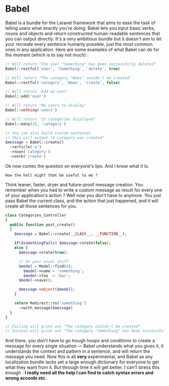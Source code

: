 # Babel

Babel is a bundle for the Laravel framework that aims to ease the task of telling users what exactly you're doing. Babel lets you input basic verbs, nouns and objects and return constructed human-readable sentences that you can output directly.
It's a very ambitious bundle but it doesn't aim to let your recreate every sentence humanly possible, just the most common ones in any application. Here are some examples of what Babel can do for the moment (which is to say not much) :

```php
// Will return "The user "Something" has been successfully deleted"
Babel::restful('user', 'Something', 'delete', true)

// Will return "The category "News" couldn't be created"
Babel::restful('category', 'News', 'create', false)

// Will return "Add an user"
Babel::add('user')

// Will return "No users to display"
Babel::nothing('users')

// Will return "15 categories displayed"
Babel::many(15, 'category')

// You can also build custom sentences
// This will output "A category was created"
$message = Babel::create()
  ->article('a')
  ->noun('category')
  ->verb('create')
```

Ok now comes the question on everyone's lips. And I know what it is.

    How the hell might that be useful to me ?

Think leaner, faster, dryer and future-proof message creation. You remember when you had to write a custom message as result for every one of your application's action ? Well now you don't have to anymore. You just pass Babel the current class, and the action that just happened, and it will create all those sentences for you.

```php
class Categories_Controller
{
  public function post_create()
  {
    $message = Babel::create(__CLASS__, __FUNCTION__);

    if($somethingFails) $message->state(false);
    else {
      $message->state(true);

      // Do your usual stuff
      $model = Model::find(4);
        $model->name = 'something';
        $model->foo  = 'bar';
      $model->save();

      $message->object($model);
    }

    return Redirect::to('something')
      ->with_message($message)
  }
}

// Failing will print out "The category couldn't be created"
// Success will print out "The category "Something" has been successfully created"
```

And there, you don't have to go trough hoops and conditions to create a message for every single situation — Babel understands what you gives it, it understands the context and pattern in a sentence, and will return the message you need.
Now this is all **very** experimental, and Babel as any localization bundle lacks yet a large enough dictionary for everyone to get what they want from it. But through time it will get better. I can't stress this enough : **I really need all the help I can find to catch syntax errors and wrong accords etc**.